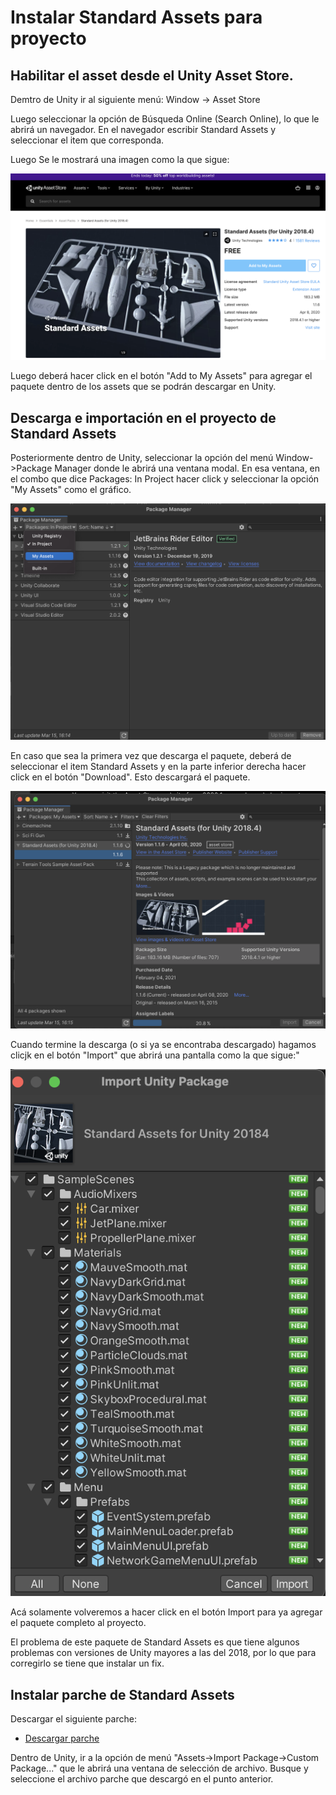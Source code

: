 # Instalar Standard Assets para proyecto

## Habilitar el asset desde el Unity Asset Store.

Demtro de Unity ir al siguiente menú: Window -> Asset Store

Luego seleccionar la opción de Búsqueda Online (Search Online), lo que le abrirá un navegador. En el navegador escribir Standard Assets y seleccionar el item que corresponda.

Luego Se le mostrará una imagen como la que sigue:

![imagen_1](./recursos/imagen_1.png)

Luego deberá hacer click en el botón "Add to My Assets" para agregar el paquete dentro de los assets que se podrán descargar en Unity.

## Descarga e importación en el proyecto de Standard Assets

Posteriormente dentro de Unity, seleccionar la opción del menú Window->Package Manager  donde le abrirá una ventana modal. En esa ventana, en el combo que dice Packages: In Project hacer click y seleccionar la opción "My Assets" como el gráfico.

![imagen_2](./recursos/imagen_2.png)

En caso que sea la primera vez que descarga el paquete, deberá de  seleccionar el item Standard Assets y en la parte inferior derecha hacer click en el botón "Download". Esto descargará el paquete.

![imagen_3](./recursos/imagen_3.png)

Cuando termine la descarga (o si ya se encontraba descargado) hagamos clicjk en el botón "Import" que abrirá una pantalla como la que sigue:"

![imagen_4](./recursos/imagen_4.png)

Acá solamente volveremos a hacer click en el botón Import para ya agregar el paquete completo al proyecto.

El problema de este paquete de Standard Assets es que tiene algunos problemas con versiones de Unity mayores a las del 2018, por lo que para corregirlo se tiene que instalar un fix.

## Instalar parche de Standard Assets

Descargar el siguiente parche:

- [Descargar parche](./recursos/StandardAssetsFix.unitypackage)

Dentro de Unity, ir a la opción de menú "Assets->Import Package->Custom Package..."  que le abrirá una ventana de selección de archivo. Busque y seleccione el archivo parche que descargó en el punto anterior.

